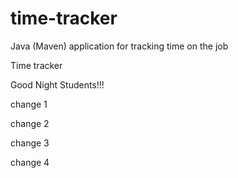 # time-tracker
Java (Maven) application for tracking time on the job

Time tracker

Good Night Students!!!

change 1

change 2

change 3

change 4

